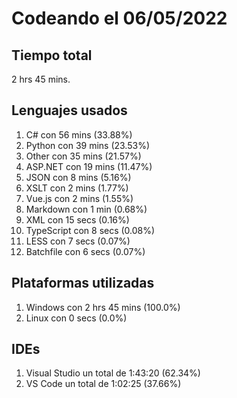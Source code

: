 # Codeando el 06/05/2022

## Tiempo total
2 hrs 45 mins.

## Lenguajes usados
1. C# con 56 mins (33.88%)
1. Python con 39 mins (23.53%)
1. Other con 35 mins (21.57%)
1. ASP.NET con 19 mins (11.47%)
1. JSON con 8 mins (5.16%)
1. XSLT con 2 mins (1.77%)
1. Vue.js con 2 mins (1.55%)
1. Markdown con 1 min (0.68%)
1. XML con 15 secs (0.16%)
1. TypeScript con 8 secs (0.08%)
1. LESS con 7 secs (0.07%)
1. Batchfile con 6 secs (0.07%)

## Plataformas utilizadas
1. Windows con 2 hrs 45 mins (100.0%)
1. Linux con 0 secs (0.0%)

## IDEs
1. Visual Studio un total de 1:43:20 (62.34%)
1. VS Code un total de 1:02:25 (37.66%)

